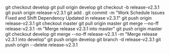 git checkout develop
git pull origin develop
git checkout -b release-v2.3.1
git push origin release-v2.3.1
git add .
git commit -m "Work Schedule Issues Fixed and Shift Dependency Updated in release v2.3.1"
git push origin release-v2.3.1
git checkout master
git pull origin master
git merge --no-ff release-v2.3.1 -m "Merge release v2.3.1 into master"
git push origin master
git checkout develop
git merge --no-ff release-v2.3.1 -m "Merge release v2.3.1 into develop"
git push origin develop
git branch -d release-v2.3.1
git push origin --delete release-v2.3.1
